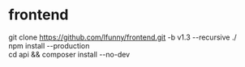 # frontend
git clone https://github.com/lfunny/frontend.git -b v1.3 --recursive ./  
npm install --production  
cd api && composer install --no-dev  
